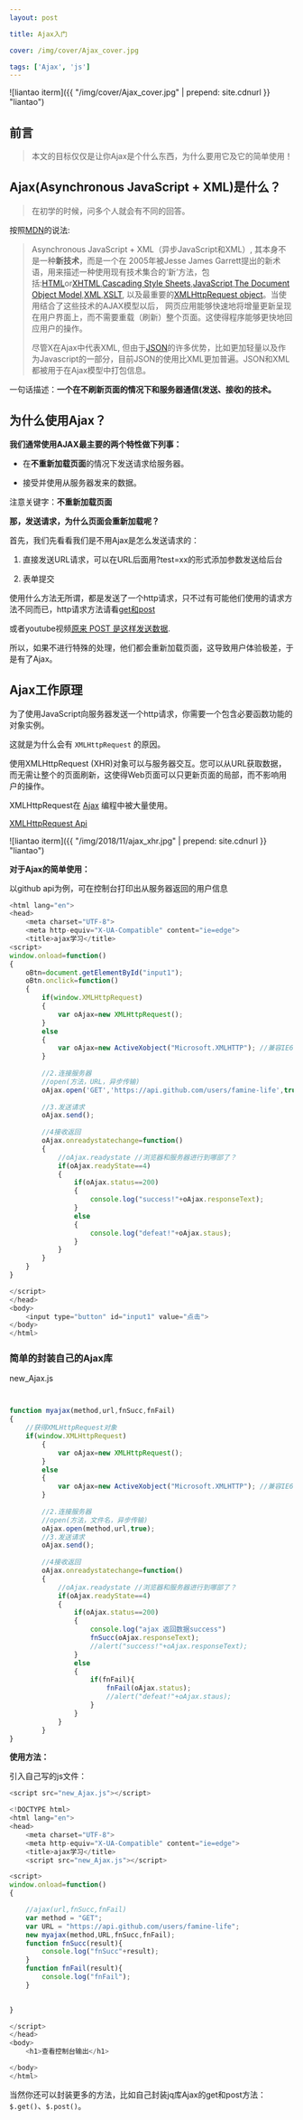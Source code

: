 ```yaml
---
layout: post

title: Ajax入门

cover: /img/cover/Ajax_cover.jpg

tags: ['Ajax', 'js']
---
```


![liantao iterm]({{ "/img/cover/Ajax_cover.jpg" | prepend: site.cdnurl }} "liantao")


## 前言

> 本文的目标仅仅是让你Ajax是个什么东西，为什么要用它及它的简单使用！



## Ajax(Asynchronous JavaScript + XML)是什么？

> 在初学的时候，问多个人就会有不同的回答。



按照[MDN](https://developer.mozilla.org/zh-CN/docs/Web/Guide/AJAX)的说法:

> Asynchronous JavaScript + XML（异步JavaScript和XML）, 其本身不是一种**新技术**，而是一个在 2005年被Jesse James Garrett提出的新术语，用来描述一种使用现有技术集合的‘新’方法，包括:[HTML](https://developer.mozilla.org/en-US/docs/HTML "en-US/docs/HTML")or[XHTML](https://developer.mozilla.org/en-US/docs/XHTML "en-US/docs/XHTML"),[Cascading Style Sheets](https://developer.mozilla.org/en-US/docs/CSS "en-US/docs/CSS"),[JavaScript](https://developer.mozilla.org/en-US/docs/JavaScript "en-US/docs/JavaScript"),[The Document Object Model](https://developer.mozilla.org/en-US/docs/DOM "en-US/docs/DOM"),[XML](https://developer.mozilla.org/en-US/docs/XML "en-US/docs/XML"),[XSLT](https://developer.mozilla.org/en-US/docs/XSLT "en-US/docs/XSLT"), 以及最重要的[XMLHttpRequest object](https://developer.mozilla.org/en-US/docs/DOM/XMLHttpRequest)。当使用结合了这些技术的AJAX模型以后， 网页应用能够快速地将增量更新呈现在用户界面上，而不需要重载（刷新）整个页面。这使得程序能够更快地回应用户的操作。
> 
> 
> 
> 尽管X在Ajax中代表XML, 但由于[JSON](https://developer.mozilla.org/zh-CN/docs/Glossary/JSON)的许多优势，比如更加轻量以及作为Javascript的一部分，目前JSON的使用比XML更加普遍。JSON和XML都被用于在Ajax模型中打包信息。



一句话描述：**一个在不刷新页面的情况下和服务器通信(发送、接收)的技术。**



## 为什么使用Ajax？

**我们通常使用AJAX最主要的两个特性做下列事：**

- 在**不重新加载页面**的情况下发送请求给服务器。

- 接受并使用从服务器发来的数据。



注意关键字：**不重新加载页面**



**那，发送请求，为什么页面会重新加载呢？**



首先，我们先看看我们是不用Ajax是怎么发送请求的：

1. 直接发送URL请求，可以在URL后面用?test=xx的形式添加参数发送给后台

2. 表单提交

   

使用什么方法无所谓，都是发送了一个http请求，只不过有可能他们使用的请求方法不同而已，http请求方法请看[get和post](https://www.w3schools.com/tags/ref_httpmethods.asp)

或者youtube视频[原来 POST 是这样发送数据](https://www.youtube.com/watch?v=M22ltMx2Gt8&index=5&list=PLK2w-tGRdrj7BxYFryNVGgAVD7nTzfSoA).



所以，如果不进行特殊的处理，他们都会重新加载页面，这导致用户体验极差，于是有了Ajax。



## Ajax工作原理

为了使用JavaScript向服务器发送一个http请求，你需要一个包含必要函数功能的对象实例。

这就是为什么会有 `XMLHttpRequest` 的原因。



使用XMLHttpRequest (XHR)对象可以与服务器交互。您可以从URL获取数据，而无需让整个的页面刷新，这使得Web页面可以只更新页面的局部，而不影响用户的操作。



XMLHttpRequest在 [Ajax](https://developer.mozilla.org/en-US/docs/AJAX) 编程中被大量使用。

[XMLHttpRequest Api](https://developer.mozilla.org/zh-CN/docs/Web/API/XMLHttpRequest)



![liantao iterm]({{ "/img/2018/11/ajax_xhr.jpg" | prepend: site.cdnurl }} "liantao")



**对于Ajax的简单使用：**



以github api为例，可在控制台打印出从服务器返回的用户信息

```javascript
<html lang="en">
<head>
    <meta charset="UTF-8">
    <meta http-equiv="X-UA-Compatible" content="ie=edge">
    <title>ajax学习</title>
<script>
window.onload=function()
{
    oBtn=document.getElementById("input1");
    oBtn.onclick=function()
    {
        if(window.XMLHttpRequest)
        {
            var oAjax=new XMLHttpRequest();
        }
        else
        {
            var oAjax=new ActiveXobject("Microsoft.XMLHTTP"); //兼容IE6
        }
        
        //2.连接服务器
        //open(方法，URL，异步传输)
        oAjax.open('GET','https://api.github.com/users/famine-life',true);
        
        //3.发送请求
        oAjax.send();
        
        //4接收返回
        oAjax.onreadystatechange=function()
        {
            //oAjax.readystate //浏览器和服务器进行到哪部了？
            if(oAjax.readyState==4)
            {
                if(oAjax.status==200)
                {
                    console.log("success!"+oAjax.responseText);
                }
                else
                {
                    console.log("defeat!"+oAjax.staus);
                }
            }
        }
    }
}

</script>
</head>
<body>
    <input type="button" id="input1" value="点击">
</body>
</html>
```



### 简单的封装自己的Ajax库

new_Ajax.js

```javascript


function myajax(method,url,fnSucc,fnFail)
{
    //获得XMLHttpRequest对象
    if(window.XMLHttpRequest)
        {
            var oAjax=new XMLHttpRequest();
        }
        else
        {
            var oAjax=new ActiveXobject("Microsoft.XMLHTTP"); //兼容IE6
        }
        
        //2.连接服务器
        //open(方法，文件名，异步传输)
        oAjax.open(method,url,true);
        //3.发送请求
        oAjax.send();
        
        //4接收返回
        oAjax.onreadystatechange=function()
        {
            //oAjax.readystate //浏览器和服务器进行到哪部了？
            if(oAjax.readyState==4)
            {
                if(oAjax.status==200)
                {
                    console.log("ajax 返回数据success")
                    fnSucc(oAjax.responseText);
                    //alert("success!"+oAjax.responseText);
                }
                else
                {
                    if(fnFail){
                        fnFail(oAjax.status);
                        //alert("defeat!"+oAjax.staus);
                    }
                }
            }
        }
}

```

**使用方法：**

引入自己写的js文件：

```javascript
<script src="new_Ajax.js"></script>
```

```javascript
<!DOCTYPE html>
<html lang="en">
<head>
    <meta charset="UTF-8">
    <meta http-equiv="X-UA-Compatible" content="ie=edge">
    <title>ajax学习</title>
    <script src="new_Ajax.js"></script>

<script>
window.onload=function()
{

    //ajax(url,fnSucc,fnFail)
    var method = "GET";
    var URL = "https://api.github.com/users/famine-life";
    new myajax(method,URL,fnSucc,fnFail);
    function fnSucc(result){
        console.log("fnSucc"+result);
    }
    function fnFail(result){
        console.log("fnFail");
    }
    

}

</script>
</head>
<body>
    <h1>查看控制台输出</h1>

</body>
</html>
```



当然你还可以封装更多的方法，比如自己封装jq库Ajax的get和post方法：`$.get()`、`$.post()`。












